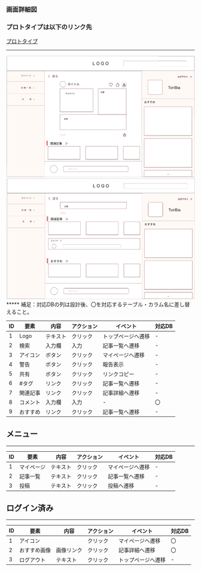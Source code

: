 ### 画面詳細図
### プロトタイプは以下のリンク先
[プロトタイプ](https://www.figma.com/file/zs6zUaWOpgckQPl3Hi4xAC/Untitled?node-id=0%3A1)
*****

<img src="./img/NewsD.png">
<img src="./img/NewsD2.png">
*****
補足：対応DBの列は設計後、〇を対応するテーブル・カラム名に差し替えること。

|ID|要素|内容|アクション|イベント|対応DB|
|--|----|-----|--------|-------|-----|
|1|Logo|テキスト|クリック|トップページへ遷移|-|
|2|検索|入力欄|入力|記事一覧へ遷移|-|
|3|アイコン|ボタン|クリック|マイページへ遷移|-|
|4|警告|ボタン|クリック|報告表示|-|
|5|共有|ボタン|クリック|リンクコピー|-|
|6|#タグ|リンク|クリック|記事一覧へ遷移|-|
|7|関連記事|リンク|クリック|記事詳細へ遷移|-|
|8|コメント|入力欄|入力|-|〇|
|9|おすすめ|リンク|クリック|記事一覧へ遷移|-|

## メニュー
******
|ID|要素|内容|アクション|イベント|対応DB|
|--|----|----|---------|-------|------|
|1|マイページ|テキスト|クリック|マイページへ遷移|-|
|2|記事一覧|テキスト|クリック|記事一覧へ遷移|-|
|3|投稿|テキスト|クリック|投稿へ遷移|-|

## ログイン済み
******
|ID|要素|内容|アクション|イベント|対応DB|
|--|----|----|---------|-------|------|
|1|アイコン||クリック|マイページへ遷移|〇|
|2|おすすめ画像|画像リンク|クリック|記事詳細へ遷移|〇|
|3|ログアウト|テキスト|クリック|トップページへ遷移|-|



